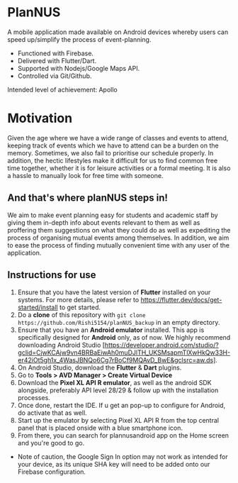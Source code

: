 # PlanNUS

A mobile application made available on Android devices whereby users can speed up/simplify the process of event-planning.

- Functioned with Firebase.
- Delivered with Flutter/Dart.
- Supported with Nodejs/Google Maps API.
- Controlled via Git/Github.

Intended level of achievement: Apollo

# Motivation

Given the age where we have a wide range of classes and events to attend, keeping track of events which we have to attend can be a burden on the memory. Sometimes, we also fail to prioritise our schedule properly. In addition, the hectic lifestyles make it difficult for us to find common free time together, whether it is for leisure activities or a formal meeting. It is also a hassle to manually look for free time with someone.


## And that's where planNUS steps in!

We aim to make event planning easy for students and academic staff by giving them in-depth info about events relevant to them as well as proffering them suggestions on what they could do as well as expediting the process of organising mutual events among themselves. In addition, we aim to ease the process of finding mutually convenient time with any user of the application.


## Instructions for use
1. Ensure that you have the latest version of __Flutter__ installed on your systems. For more details, please refer to https://flutter.dev/docs/get-started/install to get started.
2. Do a __clone__ of this repository with `git clone https://github.com/Rishi5154/planNUS_backup` in an empty directory.
3. Ensure that you have an __Android emulator__ installed. This app is specifically designed for __Android__ only, as of now. We highly recommend downloading Android Studio [https://developer.android.com/studio/?gclid=CjwKCAjw9vn4BRBaEiwAh0muDJlTH_UKSMsapmTlXwHkQw33H-er42iOt5gh1x_4WasJBNQo6Cg7rBoCf9MQAvD_BwE&gclsrc=aw.ds].
4. On Android Studio, download the __Flutter__ & __Dart__ plugins.
5. Go to __Tools > AVD Manager > Create Virtual Device__
5. Download the __Pixel XL API R emulator__, as well as the android SDK alongside, preferably API level 28/29 & follow up with the installation processes.
6. Once done, restart the IDE. If u get an pop-up to configure for Android, do activate that as well.
7. Start up the emulator by selecting Pixel XL API R from the top central panel that is placed onside with a blue smartphone icon.
8. From there, you can search for plannusandroid app on the Home screen and you're good to go.
* Note of caution, the Google Sign In option may not work as intended for your device, as its unique SHA key will need to be added onto our Firebase configuration.


